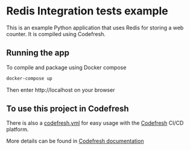 # Redis Integration tests example

This is an example Python application that uses Redis for storing a web counter.
It is compiled using Codefresh.

## Running the app

To compile and package using Docker compose

```bash
docker-compose up
```

Then enter http://localhost on your browser

## To use this project in Codefresh

There is also a [codefresh.yml](codefresh.yml) for easy usage with the [Codefresh](codefresh.io) CI/CD platform.

More details can be found in [Codefresh documentation](https://codefresh.io/docs/docs/yaml-examples/examples/integration-tests-with-redis/)

